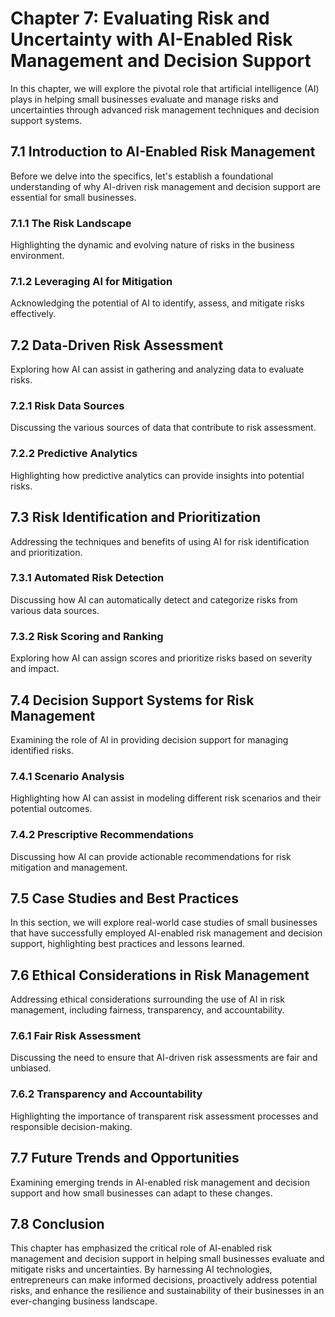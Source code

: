 Chapter 7: Evaluating Risk and Uncertainty with AI-Enabled Risk Management and Decision Support
===============================================================================================

In this chapter, we will explore the pivotal role that artificial intelligence (AI) plays in helping small businesses evaluate and manage risks and uncertainties through advanced risk management techniques and decision support systems.

7.1 Introduction to AI-Enabled Risk Management
----------------------------------------------

Before we delve into the specifics, let's establish a foundational understanding of why AI-driven risk management and decision support are essential for small businesses.

### 7.1.1 The Risk Landscape

Highlighting the dynamic and evolving nature of risks in the business environment.

### 7.1.2 Leveraging AI for Mitigation

Acknowledging the potential of AI to identify, assess, and mitigate risks effectively.

7.2 Data-Driven Risk Assessment
-------------------------------

Exploring how AI can assist in gathering and analyzing data to evaluate risks.

### 7.2.1 Risk Data Sources

Discussing the various sources of data that contribute to risk assessment.

### 7.2.2 Predictive Analytics

Highlighting how predictive analytics can provide insights into potential risks.

7.3 Risk Identification and Prioritization
------------------------------------------

Addressing the techniques and benefits of using AI for risk identification and prioritization.

### 7.3.1 Automated Risk Detection

Discussing how AI can automatically detect and categorize risks from various data sources.

### 7.3.2 Risk Scoring and Ranking

Exploring how AI can assign scores and prioritize risks based on severity and impact.

7.4 Decision Support Systems for Risk Management
------------------------------------------------

Examining the role of AI in providing decision support for managing identified risks.

### 7.4.1 Scenario Analysis

Highlighting how AI can assist in modeling different risk scenarios and their potential outcomes.

### 7.4.2 Prescriptive Recommendations

Discussing how AI can provide actionable recommendations for risk mitigation and management.

7.5 Case Studies and Best Practices
-----------------------------------

In this section, we will explore real-world case studies of small businesses that have successfully employed AI-enabled risk management and decision support, highlighting best practices and lessons learned.

7.6 Ethical Considerations in Risk Management
---------------------------------------------

Addressing ethical considerations surrounding the use of AI in risk management, including fairness, transparency, and accountability.

### 7.6.1 Fair Risk Assessment

Discussing the need to ensure that AI-driven risk assessments are fair and unbiased.

### 7.6.2 Transparency and Accountability

Highlighting the importance of transparent risk assessment processes and responsible decision-making.

7.7 Future Trends and Opportunities
-----------------------------------

Examining emerging trends in AI-enabled risk management and decision support and how small businesses can adapt to these changes.

7.8 Conclusion
--------------

This chapter has emphasized the critical role of AI-enabled risk management and decision support in helping small businesses evaluate and mitigate risks and uncertainties. By harnessing AI technologies, entrepreneurs can make informed decisions, proactively address potential risks, and enhance the resilience and sustainability of their businesses in an ever-changing business landscape.
